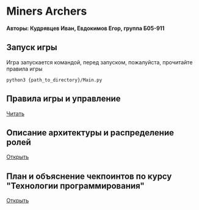 # Miners Archers
**Авторы: Кудрявцев Иван, Евдокимов Егор, группа Б05-911**

Запуск игры
-------------
Игра запускается командой, перед запуском, пожалуйста, прочитайте правила игры

```python3 {path_to_directory}/Main.py```

Правила игры и управление
------------------------
[Читать](GameRules.md)

Описание архитектуры и распределение ролей
---------------------
[Открыть](Architecture.md)

План и объяснение чекпоинтов по курсу "Технологии программирования"
---------------------------------------------------
[Открыть](Implementation.md)
